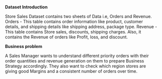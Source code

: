 **Dataset Introduction**

Store Sales Dataset contains two sheets of Data i.e, Orders and Revenue.
Orders - This table contains order information like product, customer details, and shipping details like shipping address, package type.
Revenue - This table contains Store sales, discounts, shipping charges. Also, it contains the Revenue of orders like Profit, loss, and discount.

**Business problem**

A Sales Manager wants to understand different priority orders with their order quantities and revenue generation on them to prepare Business Strategy accordingly.
They also want to check which region stores are giving good Margins and a consistent number of orders over time.
